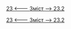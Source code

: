 [23 <--- ](23.md) [   Зміст   ](README.md) [--> 23.2](23_2.md)



[23 <--- ](23.md) [   Зміст   ](README.md) [--> 23.2](23_2.md)